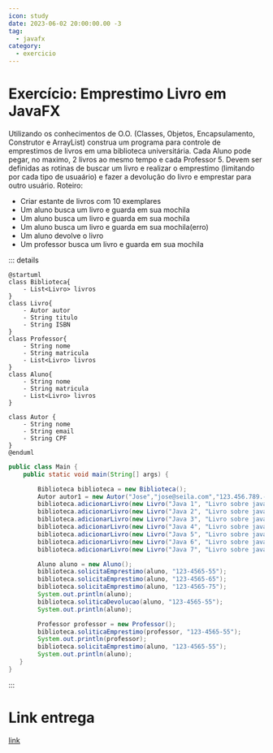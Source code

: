 ```yaml
---
icon: study
date: 2023-06-02 20:00:00.00 -3
tag:
  - javafx
category:
  - exercicio
---
```


# Exercício: Emprestimo Livro em JavaFX

Utilizando os conhecimentos de O.O. (Classes, Objetos, Encapsulamento, Construtor e ArrayList) construa um programa para controle de emprestimos de livros em uma biblioteca universitária. Cada Aluno pode pegar, no maximo, 2 livros ao mesmo tempo e cada Professor 5. Devem ser definidas as rotinas de buscar um livro e realizar o emprestimo (limitando por cada tipo de usuaário) e fazer a devolução do livro e emprestar para outro usuário.
Roteiro:

- Criar estante de livros com 10 exemplares
- Um aluno busca um livro e guarda em sua mochila
- Um aluno busca um livro e guarda em sua mochila
- Um aluno busca um livro e guarda em sua mochila(erro)
- Um aluno devolve o livro
- Um professor busca um livro e guarda em sua mochila


::: details 

```plantuml
@startuml
class Biblioteca{    
    - List<Livro> livros
}
class Livro{
    - Autor autor
    - String titulo
    - String ISBN
}
class Professor{
    - String nome
    - String matricula
    - List<Livro> livros
}
class Aluno{
    - String nome
    - String matricula
    - List<Livro> livros
}

class Autor {
    - String nome
    - String email
    - String CPF
}
@enduml

```

```java
public class Main {
    public static void main(String[] args) {

        Biblioteca biblioteca = new Biblioteca();
        Autor autor1 = new Autor("Jose","jose@seila.com","123.456.789.-11");
        biblioteca.adicionarLivro(new Livro("Java 1", "Livro sobre java", 10, "123-4565-15", autor1));
        biblioteca.adicionarLivro(new Livro("Java 2", "Livro sobre java", 10, "123-4565-25", autor1));
        biblioteca.adicionarLivro(new Livro("Java 3", "Livro sobre java", 10, "123-4565-35", autor1));
        biblioteca.adicionarLivro(new Livro("Java 4", "Livro sobre java", 10, "123-4565-45", autor1));
        biblioteca.adicionarLivro(new Livro("Java 5", "Livro sobre java", 10, "123-4565-55", new Autor("Jose 2","jose@seila.com","123.456.789.-22")));
        biblioteca.adicionarLivro(new Livro("Java 6", "Livro sobre java", 10, "123-4565-65", autor1));
        biblioteca.adicionarLivro(new Livro("Java 7", "Livro sobre java", 10, "123-4565-75", autor1));

        Aluno aluno = new Aluno();
        biblioteca.solicitaEmprestimo(aluno, "123-4565-55");
        biblioteca.solicitaEmprestimo(aluno, "123-4565-65");
        biblioteca.solicitaEmprestimo(aluno, "123-4565-75");
        System.out.println(aluno);
        biblioteca.soliticaDevolucao(aluno, "123-4565-55");
        System.out.println(aluno);

        Professor professor = new Professor();
        biblioteca.soliticaEmprestimo(professor, "123-4565-55");
        System.out.println(professor);
        biblioteca.solicitaEmprestimo(aluno, "123-4565-55");
        System.out.println(aluno);
   }
}
```
:::


# Link entrega

[link](https://classroom.github.com/a/M3aNDbjl)
